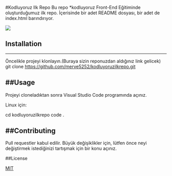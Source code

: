 
#Kodluyoruz Ilk Repo
Bu repo *kodluyoruz Front-End Eğitiminde oluşturduğumuz ilk repo. İçerisinde bir adet README dosyası, bir adet de index.html barındırıyor.





![](https://github.com/merve5252/kodluyoruzilkrepo/blob/main/%C3%B6rnek.png)









## Installation
----------------------------------------------------------------------------------------------------------------------------------------
Öncelikle projeyi klonlayın.(Buraya sizin reponuzdan aldığınız link gelicek)
git clone https://github.com/merve5252/kodluyoruzilkrepo.git

##Usage
----------------------------------------------------------------------------------------------------------------------------------------
Projeyi cloneladıktan sonra Visual Studio Code programında açınız.




Linux için:


cd kodluyoruzilkrepo
code .



##Contributing
----------------------------------------------------------------------------------------------------------------------------------------
Pull requestler kabul edilir. Büyük değişiklikler için, lütfen önce neyi değiştirmek istediğinizi tartışmak için bir konu açınız.



##License


[MIT](https://choosealicense.com/licenses/mit/)
